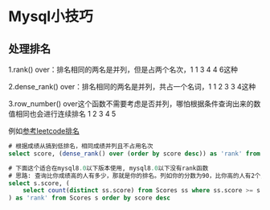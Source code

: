 # Mysql小技巧

## 处理排名

1.rank() over：排名相同的两名是并列，但是占两个名次，1 1 3 4 4 6这种

2.dense_rank() over：排名相同的两名是并列，共占一个名词，1 1 2 3 3 4这种

3.row_number() over这个函数不需要考虑是否并列，哪怕根据条件查询出来的数值相同也会进行连续排名 1 2 3 4 5

例如[参考leetcode排名](https://leetcode-cn.com/problems/rank-scores/solution/dense_rank-overpai-ming-de-shi-yong-by-q-mq4s/)

```sql
# 根据成绩从搞到低排名，相同成绩并列且不占用名次
select score, (dense_rank() over (order by score desc)) as 'rank' from Scores;

# 下面这个适合在mysql8.0以下版本使用, mysql8.0以下没有rank函数
# 思路: 查询比你成绩高的人有多少，那就是你的排名。列如你的分数为90，比你高的人有2个，那么你排名第三。很简单对吧，注意等于区间就行。
select s.score, (
    select count(distinct ss.score) from Scores ss where ss.score >= s.score
) as 'rank' from Scores s order by score desc
```